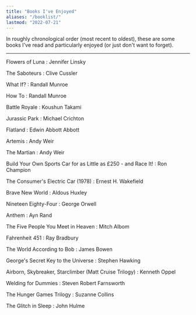 ```yaml
---
title: "Books I've Enjoyed"
aliases: "/booklist/"
lastmod: "2022-07-21"
---
```

In roughly chronological order (most recent to oldest), these are some books I've read and particularly enjoyed (or just don't want to forget).

---
Flowers of Luna
: Jennifer Linsky

The Saboteurs
: Clive Cussler

What If?
: Randall Munroe

How To
: Randall Munroe

Battle Royale
: Koushun Takami

Jurassic Park
: Michael Crichton

Flatland
: Edwin Abbott Abbott

Artemis
: Andy Weir

The Martian
: Andy Weir

Build Your Own Sports Car for as Little as £250 - and Race It!
: Ron Champion

The Consumer's Electric Car (1978)
: Ernest H. Wakefield

Brave New World
: Aldous Huxley

Nineteen Eighty-Four
: George Orwell

Anthem
: Ayn Rand

The Five People You Meet in Heaven
: Mitch Albom

Fahrenheit 451
: Ray Bradbury

The World According to Bob
: James Bowen

George's Secret Key to the Universe
: Stephen Hawking

Airborn, Skybreaker, Starclimber (Matt Cruise Trilogy)
: Kenneth Oppel

Welding for Dummies
: Steven Robert Farnsworth

The Hunger Games Trilogy
: Suzanne Collins

The Glitch in Sleep
: John Hulme
